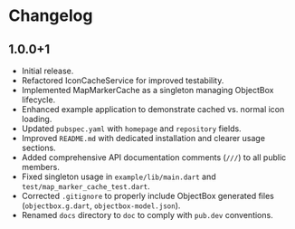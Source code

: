 # Changelog

## 1.0.0+1

*   Initial release.
*   Refactored IconCacheService for improved testability.
*   Implemented MapMarkerCache as a singleton managing ObjectBox lifecycle.
*   Enhanced example application to demonstrate cached vs. normal icon loading.
*   Updated `pubspec.yaml` with `homepage` and `repository` fields.
*   Improved `README.md` with dedicated installation and clearer usage sections.
*   Added comprehensive API documentation comments (`///`) to all public members.
*   Fixed singleton usage in `example/lib/main.dart` and `test/map_marker_cache_test.dart`.
*   Corrected `.gitignore` to properly include ObjectBox generated files (`objectbox.g.dart`, `objectbox-model.json`).
*   Renamed `docs` directory to `doc` to comply with `pub.dev` conventions.
